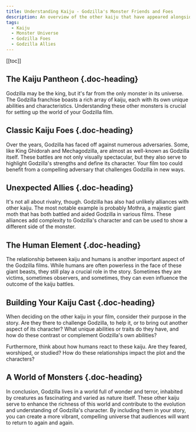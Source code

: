 ```yaml
---
title: Understanding Kaiju - Godzilla's Monster Friends and Foes
description: An overview of the other kaiju that have appeared alongside Godzilla, their relationships, and how they shape Godzilla's character.
tags:
  - Kaiju
  - Monster Universe
  - Godzilla Foes
  - Godzilla Allies
---
```


[[toc]]

## The Kaiju Pantheon {.doc-heading}

Godzilla may be the king, but it's far from the only monster in its universe. The Godzilla franchise boasts a rich array of kaiju, each with its own unique abilities and characteristics. Understanding these other monsters is crucial for setting up the world of your Godzilla film.

## Classic Kaiju Foes {.doc-heading}

Over the years, Godzilla has faced off against numerous adversaries. Some, like King Ghidorah and Mechagodzilla, are almost as well-known as Godzilla itself. These battles are not only visually spectacular, but they also serve to highlight Godzilla's strengths and define its character. Your film too could benefit from a compelling adversary that challenges Godzilla in new ways.

## Unexpected Allies {.doc-heading}

It's not all about rivalry, though. Godzilla has also had unlikely alliances with other kaiju. The most notable example is probably Mothra, a majestic giant moth that has both battled and aided Godzilla in various films. These alliances add complexity to Godzilla's character and can be used to show a different side of the monster.

## The Human Element {.doc-heading}

The relationship between kaiju and humans is another important aspect of the Godzilla films. While humans are often powerless in the face of these giant beasts, they still play a crucial role in the story. Sometimes they are victims, sometimes observers, and sometimes, they can even influence the outcome of the kaiju battles.

## Building Your Kaiju Cast {.doc-heading}

When deciding on the other kaiju in your film, consider their purpose in the story. Are they there to challenge Godzilla, to help it, or to bring out another aspect of its character? What unique abilities or traits do they have, and how do these contrast or complement Godzilla's own abilities?

Furthermore, think about how humans react to these kaiju. Are they feared, worshiped, or studied? How do these relationships impact the plot and the characters?

## A World of Monsters {.doc-heading}

In conclusion, Godzilla lives in a world full of wonder and terror, inhabited by creatures as fascinating and varied as nature itself. These other kaiju serve to enhance the richness of this world and contribute to the evolution and understanding of Godzilla's character. By including them in your story, you can create a more vibrant, compelling universe that audiences will want to return to again and again.
